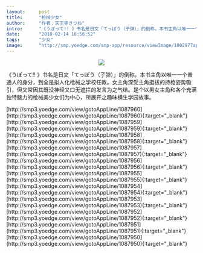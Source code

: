 ```yaml
---
layout:     post
title:      "枪械少女"
author:     "作者：天王寺きつね"
intro:      "《うぽって!! 》书名是日文「てっぽう（子弹）」的倒称。本书主角以唯一一个普通人的身分，到全是拟人化枪械之学校任教。女主角深受主角挺拔的持枪姿势吸引，但又常因其既没神经又口无遮拦的发言为之气结。是个以男女主角和各个充满独特魅力的枪械美少女们为中心，所展开之趣味横生学园故事。"
date:       "2018-02-14 16:56:52"
tags:       "少女"
image:      "http://smp.yoedge.com/smp-app/resource/viewImage/1002977appline.png"
---
```

<div style="text-align: center">
<p><img src="http://smp.yoedge.com/smp-app/resource/viewImage/1002977appline.png"/></p>
</div>
<p class="post-meta">
<span>《うぽって!! 》书名是日文「てっぽう（子弹）」的倒称。本书主角以唯一一个普通人的身分，到全是拟人化枪械之学校任教。女主角深受主角挺拔的持枪姿势吸引，但又常因其既没神经又口无遮拦的发言为之气结。是个以男女主角和各个充满独特魅力的枪械美少女们为中心，所展开之趣味横生学园故事。</span>
</p>
[http://smp3.yoedge.com/view/gotoAppLine/1087960](http://smp3.yoedge.com/view/gotoAppLine/1087960){:target="_blank"}
[http://smp3.yoedge.com/view/gotoAppLine/1087959](http://smp3.yoedge.com/view/gotoAppLine/1087959){:target="_blank"}
[http://smp3.yoedge.com/view/gotoAppLine/1087958](http://smp3.yoedge.com/view/gotoAppLine/1087958){:target="_blank"}
[http://smp3.yoedge.com/view/gotoAppLine/1087957](http://smp3.yoedge.com/view/gotoAppLine/1087957){:target="_blank"}
[http://smp3.yoedge.com/view/gotoAppLine/1087956](http://smp3.yoedge.com/view/gotoAppLine/1087956){:target="_blank"}
[http://smp3.yoedge.com/view/gotoAppLine/1087955](http://smp3.yoedge.com/view/gotoAppLine/1087955){:target="_blank"}
[http://smp3.yoedge.com/view/gotoAppLine/1087954](http://smp3.yoedge.com/view/gotoAppLine/1087954){:target="_blank"}
[http://smp3.yoedge.com/view/gotoAppLine/1087953](http://smp3.yoedge.com/view/gotoAppLine/1087953){:target="_blank"}
[http://smp3.yoedge.com/view/gotoAppLine/1087952](http://smp3.yoedge.com/view/gotoAppLine/1087952){:target="_blank"}
[http://smp3.yoedge.com/view/gotoAppLine/1087951](http://smp3.yoedge.com/view/gotoAppLine/1087951){:target="_blank"}
[http://smp3.yoedge.com/view/gotoAppLine/1087950](http://smp3.yoedge.com/view/gotoAppLine/1087950){:target="_blank"}


